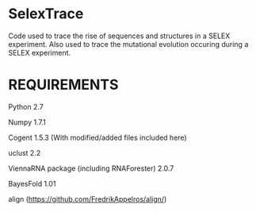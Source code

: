SelexTrace
==========

Code used to trace the rise of sequences and structures in a SELEX experiment. Also used to trace the mutational evolution occuring during a SELEX experiment.

REQUIREMENTS
==========
Python 2.7

Numpy 1.7.1

Cogent 1.5.3 (With modified/added files included here)

uclust 2.2

ViennaRNA package (including RNAForester) 2.0.7

BayesFold 1.01

align (https://github.com/FredrikAppelros/align/)
